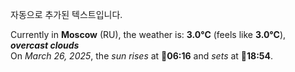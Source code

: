 
자동으로 추가된 텍스트입니다.

<!--START_SECTION:weather:moscow-->
Currently in **Moscow** (RU), the weather is: **3.0°C** (feels like **3.0°C**), ***overcast clouds***<br/>
On *March 26, 2025*, the *sun rises* at 🌅**06:16** and *sets* at 🌇**18:54**.
<!--END_SECTION:weather-->
